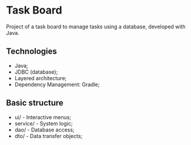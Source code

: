 # Task Board

Project of a task board to manage tasks using a database, developed with Java.

## Technologies

- Java;
- JDBC (database);
- Layered architecture;
- Dependency Management: Gradle;

## Basic structure

- ui/ - Interactive menus;
- service/ - System logic;
- dao/ - Database access;
- dto/ - Data transfer objects;
